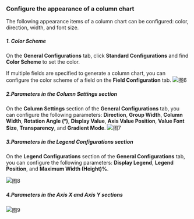 ### Configure the appearance of a column chart

The following appearance items of a column chart can be configured: color, direction, width, and font size.

##### 1. Color Scheme

On the **General Configurations** tab, click **Standard Configurations** and find **Color Scheme** to set the color.

If multiple fields are specified to generate a column chart, you can configure the color scheme of a field on the **Field Configuration** tab.
![图6](/img/src/en/visulization/barPro/barPro6.png)

##### 2.Parameters in the Column Settings section
On the **Column Settings** section of the **General Configurations** tab, you can configure the following parameters: **Direction**, **Group Width**, **Column Width**, **Rotation Angle (°)**, **Display Value**, **Axis Value Position**, **Value Font Size**, **Transparency**, and **Gradient Mode**.
![图7](/img/src/en/visulization/barPro/barPro7.png)

##### 3.Parameters in the Legend Configurations section

On the **Legend Configurations** section of the **General Configurations** tab, you can configure the following parameters: **Display Legend**, **Legend Position**, and **Maximum Width (Height)%**.

![图8](/img/src/en/visulization/barPro/barPro8.png)

##### 4.Parameters in the Axis X and Axis Y sections

![图9](/img/src/en/visulization/barPro/barPro9.png)
